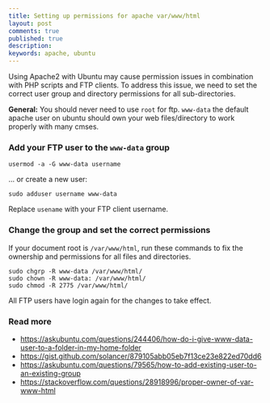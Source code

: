 ```yaml
---
title: Setting up permissions for apache var/www/html
layout: post
comments: true
published: true
description: 
keywords: apache, ubuntu
---
```


Using Apache2 with Ubuntu may cause permission issues in combination with PHP scripts and FTP clients. 
To address this issue, we need to set the correct user group and directory 
permissions for all sub-directories.

**General:** You should never need to use `root` for ftp. `www-data` the default apache user on ubuntu should own your web files/directory to work properly with many cmses.

### Add your FTP user to the `www-data` group

```
usermod -a -G www-data username
```

... or create a new user:

```
sudo adduser username www-data
```

Replace `usename` with your FTP client username.

### Change the group and set the correct permissions

If your document root is `/var/www/html`, run these commands to fix 
the ownership and permissions for all files and directories.

```
sudo chgrp -R www-data /var/www/html/
sudo chown -R www-data: /var/www/html/
sudo chmod -R 2775 /var/www/html/
```

All FTP users have login again for the changes to take effect.

### Read more

* <https://askubuntu.com/questions/244406/how-do-i-give-www-data-user-to-a-folder-in-my-home-folder>
* <https://gist.github.com/solancer/879105abb05eb7f13ce23e822ed70dd6>
* <https://askubuntu.com/questions/79565/how-to-add-existing-user-to-an-existing-group>
* <https://stackoverflow.com/questions/28918996/proper-owner-of-var-www-html>
